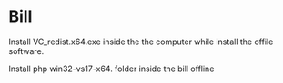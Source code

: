 # Bill


Install VC_redist.x64.exe inside the the computer while install the offile software.


Install php win32-vs17-x64. folder inside the bill offline
